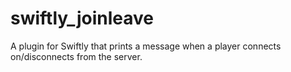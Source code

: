# swiftly_joinleave
A plugin for Swiftly that prints a message when a player connects on/disconnects from the server.
